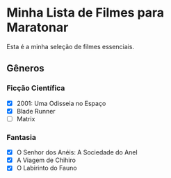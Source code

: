 # Minha Lista de Filmes para Maratonar

Esta é a minha seleção de filmes essenciais.

## Gêneros

### Ficção Científica
- [X] 2001: Uma Odisseia no Espaço
- [X] Blade Runner
- [ ] Matrix

### Fantasia
- [X] O Senhor dos Anéis: A Sociedade do Anel
- [X] A Viagem de Chihiro
- [X] O Labirinto do Fauno
